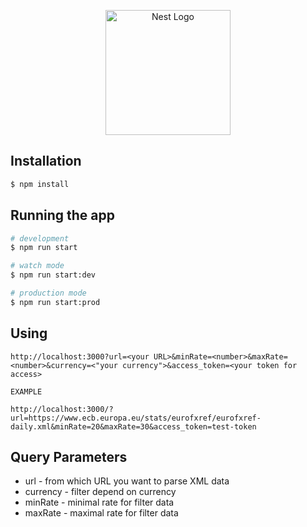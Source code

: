 
<p align="center">
  <a href="http://nestjs.com/" target="blank"><img src="https://nestjs.com/img/logo-small.svg" width="200" alt="Nest Logo" /></a>
</p>

[circleci-image]: https://img.shields.io/circleci/build/github/nestjs/nest/master?token=abc123def456
[circleci-url]: https://circleci.com/gh/nestjs/nest


## Installation

```bash
$ npm install
```

## Running the app

```bash
# development
$ npm run start

# watch mode
$ npm run start:dev

# production mode
$ npm run start:prod
```

## Using

```
http://localhost:3000?url=<your URL>&minRate=<number>&maxRate=<number>&currency=<"your currency">&access_token=<your token for access>

EXAMPLE

http://localhost:3000/?url=https://www.ecb.europa.eu/stats/eurofxref/eurofxref-daily.xml&minRate=20&maxRate=30&access_token=test-token
```

## Query Parameters

+ url - from which URL you want to parse XML data
+ currency - filter depend on currency
+ minRate - minimal rate for filter data
+ maxRate - maximal rate for filter data

